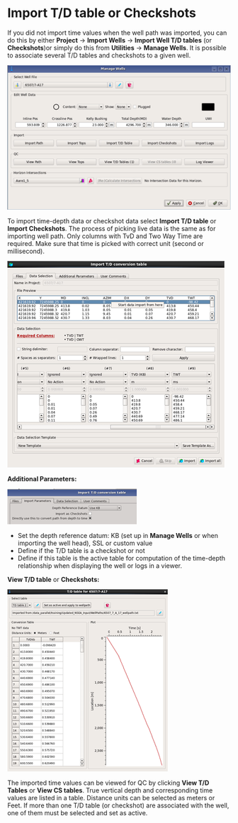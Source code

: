 # Import T/D table or Checkshots

If you did not import time values when the well path was imported, you can do this by either **Project** → **Import Wells** → **Import Well T/D tables** \(or **Checkshots**\)or simply do this from **Utilities** → **Manage Wells**. It is possible to associate several T/D tables and checkshots to a given well.

![](../../../.gitbook/assets/009_import_well.png)

To import time-depth data or checkshot data select **Import T/D table** or **Import Checkshots**. The process of picking live data is the same as for importing well path. Only columns with TvD and Two Way Time are required. Make sure that time is picked with correct unit \(second or millisecond\).

![](../../../.gitbook/assets/010_import_well.png)

**Additional Parameters:**

![](../../../.gitbook/assets/011_import_well.png)

* Set the depth reference datum: KB \(set up in **Manage Wells** or when importing the well head\), SSL or custom value
* Define if the T/D table is a checkshot or not
* Define if this table is the active table for computation of the time-depth relationship when displaying the well or logs in a viewer.

**View T/D table** or **Checkshots:**

![](../../../.gitbook/assets/012_import_well.png)

The imported time values can be viewed for QC by clicking **View T/D Tables** or **View CS tables**. True vertical depth and corresponding time values are listed in a table. Distance units can be selected as meters or Feet. If more than one T/D table \(or checkshot\) are associated with the well, one of them must be selected and set as active.

